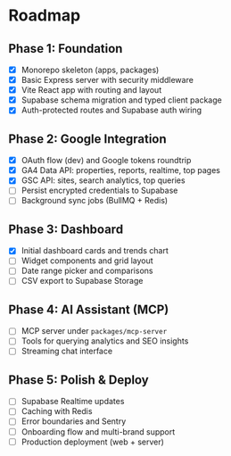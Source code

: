 # Roadmap

## Phase 1: Foundation
- [x] Monorepo skeleton (apps, packages)
- [x] Basic Express server with security middleware
- [x] Vite React app with routing and layout
- [x] Supabase schema migration and typed client package
- [x] Auth-protected routes and Supabase auth wiring

## Phase 2: Google Integration
- [x] OAuth flow (dev) and Google tokens roundtrip
- [x] GA4 Data API: properties, reports, realtime, top pages
- [x] GSC API: sites, search analytics, top queries
- [ ] Persist encrypted credentials to Supabase
- [ ] Background sync jobs (BullMQ + Redis)

## Phase 3: Dashboard
- [x] Initial dashboard cards and trends chart
- [ ] Widget components and grid layout
- [ ] Date range picker and comparisons
- [ ] CSV export to Supabase Storage

## Phase 4: AI Assistant (MCP)
- [ ] MCP server under `packages/mcp-server`
- [ ] Tools for querying analytics and SEO insights
- [ ] Streaming chat interface

## Phase 5: Polish & Deploy
- [ ] Supabase Realtime updates
- [ ] Caching with Redis
- [ ] Error boundaries and Sentry
- [ ] Onboarding flow and multi-brand support
- [ ] Production deployment (web + server)